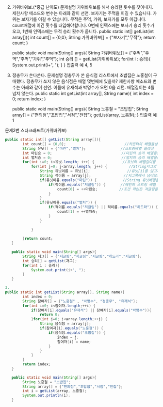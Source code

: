 2. 가위바위보.(*중급 난이도)
문제설명
가위바위보를 해서 승리한 횟수를 찾아내자.
제한사항
메소드와 변수는 아래와 같이 선언.
보자기는 주먹을 이길 수 있습니다.
가위는 보자기를 이길 수 있습니다.
무적은 주먹, 가위, 보자기를 모두 이깁니다.
count배열에 이긴 횟수를 대입해야합니다.
0번째 인덱스에는 보자기 승리 횟수가 오고, 1번째 인덱스에는 무적 승리 횟수가 옵니다.
   public static int[] getList(int array[]){
        int count[] = {0,0};
        String 가위바위보[] = {"보자기","무적"};
        return count;
   }

   public static void main(String[] args){
        String 가위바위보[] = {"주먹","주먹","주먹","가위","주먹"};
        int 승리 [] = getList(가위바위보);
        for(int i : 승리){
            System.out.print(i+", ");
        }
   }
입출력 예
4, 5
3. 정총무가 쏜다쏜다.
문제설명
정총무가 쏜 음식점 리스트에서 초밥집은 노홍철이 구매했다.
정총무가 쏘지 않은 음식점은 배열 몇번째에 있을까?
제한사항
메소드와 변수는 아래와 같이 선언.
이름에 유재석과 박명수가 오면 0을 리턴.
배열길이는 4를 넘지 않는다.
   public static int getList(int array[], String name){
        int index = 0;
        return index;
   }

   public static void main(String[] args){
        String 노홍철 = "초밥집";
        String array[] = {"편의점","초밥집","서점","전집"};
        getList(array, 노홍철);
   }
입출력 예
1



문제2번 스타크래프트(가위바위보)
~~~java
public static int[] getList(String array[]){
        int count[] = {0,0};                           //카운터의 배열을생성
        String 유닛[] = {"마린","벌처"};                //스트링배열 을생성
        int 마린승 = 0;                                //마린의 승리 배열을생성
        int 벌처승 = 0;                                //벌처의 승리 배열을생성
        for(int i=0; i<유닛.length; i++) {             //유닛의 배열길이를 가져옴
        	for(int j=0; j<array.length; j++) {          //String저그의 배열을 길이를 가져옴
        		String 유닛이름 = 유닛[i];        		 //유닛[i]를 담고자하는 배열을 생성
        		String 적이름 = array[j];               //저그쪽에서 넘어오기떄문에 인자값의 길이로 해야함.
        		if(유닛이름.equals("마린")) {            //String 유닛배열을 가져오기위해 equals를 사용해 유닛배열의 글자를 가져옴.
        			if(적이름.equals("저글링")) {       //메인의 스트링 배열 저그를 가져오기위해 equals를 사용해 가져옴
        				count[0] = ++마린승;          //조건 마린은 저글링을 이기 떄문에 카운터[0]의 값을 증감
        			}        			        			
        		}
        		if(유닛이름.equals("벌처")) {                                   //스트링 유닛배열 equals를이용해 벌처를 가져옴
        			if(적이름.equals("저글링") || 적이름.equals("히드라")) {     //벌처는 저글링과 히드라를 이기기 떄문에 or 을사용
        				count[1] = ++벌처승;                                   //벌쳐 카운터인 count[0]을증감
        			}       			        			
        		}
        		
        	}
        	
        }return count;
   }

   public static void main(String[] args){
        String 저그[] = {"저글링","저글링","저글링","히드라","저글링"};
        int 승리[] = getList(저그);
        for(int i : 승리){
            System.out.print(i+", ");                                          //마린을 저글링을 이기기떄문에 4 벌처는 모두를 이기떄문에 5증감
        }
   }
~~~

~~~java
3.
public static int getList(String array[], String name){
        int index = 0;
        String 참여자[] = {"노홍철" , "박명수", "정총무", "유재석"};        
        for(int i=0; i<참여자.length;++i) {
        	if(참여자[i].equals("유재석") || 참여자[i].equals("박명수")){
        		return 0;
        	}for(int j=0; j<array.length;++j) {
        		String 음식점 = array[j];
        		if(참여자[i].equals("노홍철")) {
        			if(음식점.equals("초밥집")) {
        				index = j;
        				참여자[i] = name;
        			}
        		}
        	}
        }
        return index;
   }

   public static void main(String[] args){
        String 노홍철 = "초밥집";
        String array[] = {"편의점","초밥집","서점","전집"};
        int i = getList(array, 노홍철);
        System.out.println(i);
   }
~~~